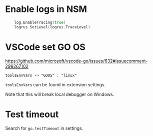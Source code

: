 
# Enable logs in NSM

```go
	log.EnableTracing(true)
	logrus.SetLevel(logrus.TraceLevel)
```

# VSCode set GO OS

https://github.com/microsoft/vscode-go/issues/632#issuecomment-299267102

`toolsEnvVars -> "GOOS" : "linux"`

`toolsEnvVars` can be found in extension settings.

Note that this will break local debugger on Windows.

# Test timeout

Search for `go.testTimeout` in settings.

